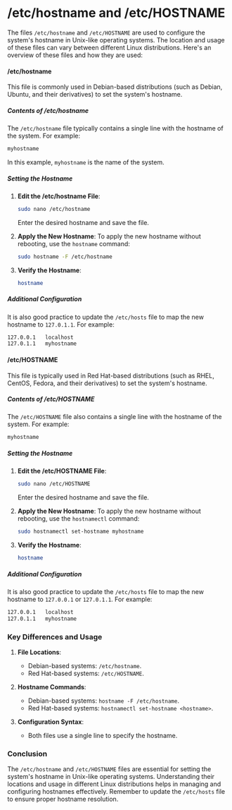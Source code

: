 # /etc/hostname and /etc/HOSTNAME

The files `/etc/hostname` and `/etc/HOSTNAME` are used to configure the system's hostname in Unix-like operating systems. The location and usage of these files can vary between different Linux distributions. Here's an overview of these files and how they are used:

#### /etc/hostname

This file is commonly used in Debian-based distributions (such as Debian, Ubuntu, and their derivatives) to set the system's hostname.

##### Contents of /etc/hostname

The `/etc/hostname` file typically contains a single line with the hostname of the system. For example:

```sh
myhostname
```

In this example, `myhostname` is the name of the system.

##### Setting the Hostname

1. **Edit the /etc/hostname File**:
   ```sh
   sudo nano /etc/hostname
   ```
   Enter the desired hostname and save the file.

2. **Apply the New Hostname**:
   To apply the new hostname without rebooting, use the `hostname` command:
   ```sh
   sudo hostname -F /etc/hostname
   ```

3. **Verify the Hostname**:
   ```sh
   hostname
   ```

##### Additional Configuration

It is also good practice to update the `/etc/hosts` file to map the new hostname to `127.0.1.1`. For example:

```sh
127.0.0.1   localhost
127.0.1.1   myhostname
```

#### /etc/HOSTNAME

This file is typically used in Red Hat-based distributions (such as RHEL, CentOS, Fedora, and their derivatives) to set the system's hostname.

##### Contents of /etc/HOSTNAME

The `/etc/HOSTNAME` file also contains a single line with the hostname of the system. For example:

```sh
myhostname
```

##### Setting the Hostname

1. **Edit the /etc/HOSTNAME File**:
   ```sh
   sudo nano /etc/HOSTNAME
   ```
   Enter the desired hostname and save the file.

2. **Apply the New Hostname**:
   To apply the new hostname without rebooting, use the `hostnamectl` command:
   ```sh
   sudo hostnamectl set-hostname myhostname
   ```

3. **Verify the Hostname**:
   ```sh
   hostname
   ```

##### Additional Configuration

It is also good practice to update the `/etc/hosts` file to map the new hostname to `127.0.0.1` or `127.0.1.1`. For example:

```sh
127.0.0.1   localhost
127.0.1.1   myhostname
```

### Key Differences and Usage

1. **File Locations**:
   - Debian-based systems: `/etc/hostname`.
   - Red Hat-based systems: `/etc/HOSTNAME`.

2. **Hostname Commands**:
   - Debian-based systems: `hostname -F /etc/hostname`.
   - Red Hat-based systems: `hostnamectl set-hostname <hostname>`.

3. **Configuration Syntax**:
   - Both files use a single line to specify the hostname.

### Conclusion

The `/etc/hostname` and `/etc/HOSTNAME` files are essential for setting the system's hostname in Unix-like operating systems. Understanding their locations and usage in different Linux distributions helps in managing and configuring hostnames effectively. Remember to update the `/etc/hosts` file to ensure proper hostname resolution.
